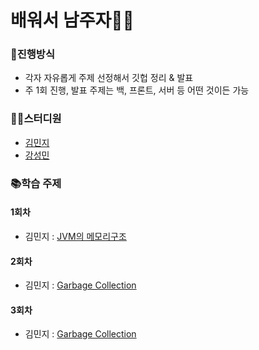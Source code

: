 # 배워서 남주자🧑‍🏫
### 🌳진행방식
- 각자 자유롭게 주제 선정해서 깃헙 정리 & 발표
- 주 1회 진행, 발표 주제는 백, 프론트, 서버 등 어떤 것이든 가능

### 👨‍💻스터디원
- [김민지](https://github.com/jeejee1106)
- [강성민](https://github.com/Kesim)

### 📚학습 주제
#### 1회차
- 김민지 : [JVM의 메모리구조](https://github.com/jeejee1106/free-study/blob/main/study/1%ED%9A%8C%EC%B0%A8_JVM%EC%9D%98%20%EB%A9%94%EB%AA%A8%EB%A6%AC%EA%B5%AC%EC%A1%B0.md)

#### 2회차
- 김민지 : [Garbage Collection](https://github.com/jeejee1106/free-study/blob/main/study/2%ED%9A%8C%EC%B0%A8_GarbageCollection.md)

#### 3회차
- 김민지 : [Garbage Collection](https://github.com/jeejee1106/free-study/blob/main/study/3%ED%9A%8C%EC%B0%A8_IP.md)
